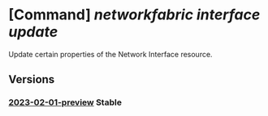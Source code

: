 # [Command] _networkfabric interface update_

Update certain properties of the Network Interface resource.

## Versions

### [2023-02-01-preview](/Resources/mgmt-plane/L3N1YnNjcmlwdGlvbnMve30vcmVzb3VyY2Vncm91cHMve30vcHJvdmlkZXJzL21pY3Jvc29mdC5tYW5hZ2VkbmV0d29ya2ZhYnJpYy9uZXR3b3JrZGV2aWNlcy97fS9uZXR3b3JraW50ZXJmYWNlcy97fQ==/2023-02-01-preview.xml) **Stable**

<!-- mgmt-plane /subscriptions/{}/resourcegroups/{}/providers/microsoft.managednetworkfabric/networkdevices/{}/networkinterfaces/{} 2023-02-01-preview -->
